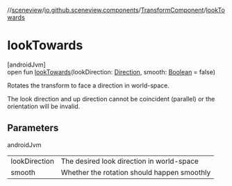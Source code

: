 //[sceneview](../../../index.md)/[io.github.sceneview.components](../index.md)/[TransformComponent](index.md)/[lookTowards](look-towards.md)

# lookTowards

[androidJvm]\
open fun [lookTowards](look-towards.md)(lookDirection: [Direction](../../io.github.sceneview.math/index.md#1758682841%2FClasslikes%2F-1571379623), smooth: [Boolean](https://kotlinlang.org/api/latest/jvm/stdlib/kotlin/-boolean/index.html) = false)

Rotates the transform to face a direction in world-space.

The look direction and up direction cannot be coincident (parallel) or the orientation will be invalid.

## Parameters

androidJvm

| | |
|---|---|
| lookDirection | The desired look direction in world-space |
| smooth | Whether the rotation should happen smoothly |
